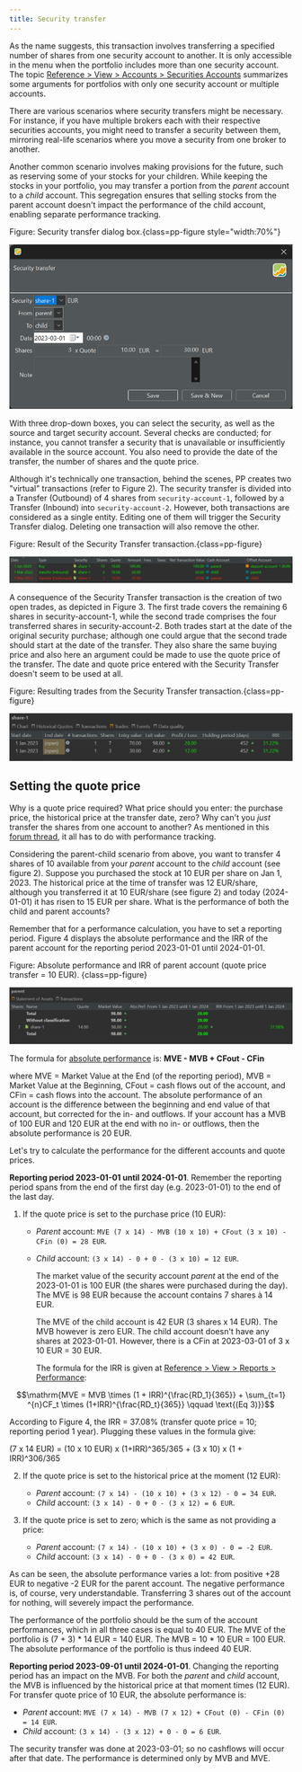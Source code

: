 ```yaml
---
title: Security transfer
---
```


 As the name suggests, this transaction involves transferring a specified number of shares from one security account to another. It is only accessible in the menu when the portfolio includes more than one security account. The topic [Reference > View > Accounts > Securities Accounts](../view/accounts/security-account.md#one-or-more-security-accounts) summarizes some arguments for portfolios with only one security account or multiple accounts.

There are various scenarios where security transfers might be necessary. For instance, if you have multiple brokers each with their respective securities accounts, you might need to transfer a security between them, mirroring real-life scenarios where you move a security from one broker to another.

Another common scenario involves making provisions for the future, such as reserving some of your stocks for your children. While keeping the stocks in your portfolio, you may transfer a portion from the *parent* account to a *child* account. This segregation ensures that selling stocks from the parent account doesn't impact the performance of the child account, enabling separate performance tracking.

Figure: Security transfer dialog box.{class=pp-figure style="width:70%"}

![](images/security-transfer.png)

With three drop-down boxes, you can select the security, as well as the source and target security account. Several checks are conducted; for instance, you cannot transfer a security that is unavailable or insufficiently available in the source account. You also need to provide the date of the transfer, the number of shares and the quote price.

Although it's technically one transaction, behind the scenes, PP creates two "virtual" transactions (refer to Figure 2). The security transfer is divided into a Transfer (Outbound) of 4 shares from `security-account-1`, followed by a Transfer (Inbound) into `security-account-2`. However, both transactions are considered as a single entity. Editing one of them will trigger the Security Transfer dialog. Deleting one transaction will also remove the other.

Figure: Result of the Security Transfer transaction.{class=pp-figure}

![](images/security-transfer-result.png)

A consequence of the Security Transfer transaction is the creation of two open trades, as depicted in Figure 3. The first trade covers the remaining 6 shares in security-account-1, while the second trade comprises the four transferred shares in security-account-2. Both trades start at the date of the original security purchase; although one could argue that the second trade should start at the date of the transfer. They also share the same buying price and also here an argument could be made to use the quote price of the transfer. The date and quote price entered with the Security Transfer doesn't seem to be used at all.

Figure: Resulting trades from the Security Transfer transaction.{class=pp-figure}

![](images/security-transfer-result-trades.png)

## Setting the quote price

Why is a quote price required? What price should you enter: the purchase price, the historical price at the transfer date, zero? Why can't you *just* transfer the shares from one account to another? As mentioned in this [forum thread](https://forum.portfolio-performance.info/t/why-is-a-quote-price-needed-with-a-security-transfer-transaction/27874/3), it all has to do with performance tracking.

Considering the parent-child scenario from above, you want to transfer 4 shares of 10 available from your *parent* account to the *child* account (see figure 2). Suppose you purchased the stock at 10 EUR per share on Jan 1, 2023. The historical price at the time of transfer was 12 EUR/share, although you transferred it at 10 EUR/share (see figure 2) and today (2024-01-01) it has risen to 15 EUR per share. What is the performance of both the child and parent accounts?

Remember that for a performance calculation, you have to set a reporting period. Figure 4 displays the absolute performance and the IRR of the parent account for the reporting period 2023-01-01 until 2024-01-01.

Figure: Absolute performance and IRR of parent account (quote price transfer = 10 EUR). {class=pp-figure}

![](images/security-transfer-performance.png)

The formula for [absolute performance](../view/reports/performance/index.md#absolute-change) is: **MVE - MVB + CFout - CFin**

where MVE = Market Value at the End (of the reporting period), MVB = Market Value at the Beginning, CFout = cash flows out of the account, and CFin = cash flows into the account. The absolute performance of an account is the difference between the beginning and end value of that account, but corrected for the in- and outflows. If your account has a MVB of 100 EUR and 120 EUR at the end with no in- or outflows, then the absolute performance is 20 EUR.

Let's try to calculate the performance for the different accounts and quote prices.


**Reporting period 2023-01-01 until 2024-01-01**. Remember the reporting period spans from the end of the first day (e.g. 2023-01-01) to the end of the last day. 

1. If the quote price is set to the purchase price (10 EUR):

    * *Parent* account: `MVE (7 x 14) - MVB (10 x 10) + CFout (3 x 10) - CFin (0) = 28 EUR`.
    * *Child* account: `(3 x 14) - 0 + 0 - (3 x 10) = 12 EUR`.
  
        The market value of the security account *parent* at the end of the 2023-01-01 is 100 EUR (the shares were purchased during the day). The MVE is 98 EUR because the account contains 7 shares à 14 EUR.
        
        The MVE of the child account is 42 EUR (3 shares x 14 EUR). The MVB however is zero EUR. The child account doesn't have any shares at 2023-01-01. However, there is a CFin at 2023-03-01 of 3 x 10 EUR = 30 EUR.

        The formula for the IRR is given at [Reference > View > Reports > Performance](../view/reports/performance/index.md):

$$\mathrm{MVE = MVB \times (1 + IRR)^{\frac{RD_1}{365}} + \sum_{t=1} ^{n}CF_t \times (1+IRR)^{\frac{RD_t}{365}} \qquad \text{(Eq 3)}}$$

According to Figure 4, the IRR = 37.08% (transfer quote price = 10; reporting period 1 year).
Plugging these values in the formula give:

(7 x 14 EUR) = (10  x 10 EUR) x (1+IRR)^365/365 + (3 x 10) x (1 + IRR)^306/365

2. If the quote price is set to the historical price at the moment (12 EUR):

    * *Parent* account: `(7 x 14) - (10 x 10) + (3 x 12) - 0 = 34 EUR`.
    * *Child* account: `(3 x 14) - 0 + 0 - (3 x 12) = 6 EUR`.

3. If the quote price is set to zero; which is the same as not providing a price:

    * *Parent* account: `(7 x 14) - (10 x 10) + (3 x 0) - 0 = -2 EUR`.
    * *Child* account: `(3 x 14) - 0 + 0 - (3 x 0) = 42 EUR`.

As can be seen, the absolute performance varies a lot: from positive +28 EUR to negative -2 EUR for the parent account. The negative performance is, of course, very understandable. Transferring 3 shares out of the account for nothing, will severely impact the performance.

The performance of the portfolio should be the sum of the account performances, which in all three cases is equal to 40 EUR. The MVE of the portfolio is (7 + 3) * 14 EUR = 140 EUR. The MVB = 10 * 10 EUR = 100 EUR. The absolute performance of the portfolio is thus indeed 40 EUR.

**Reporting period 2023-09-01 until 2024-01-01**. 
Changing the reporting period has an impact on the MVB. For both the *parent* and *child* account, the MVB is influenced by the historical price at that moment times (12 EUR). For transfer quote price of 10 EUR, the absolute performance is:
- *Parent* account: `MVE (7 x 14) - MVB (7 x 12) + CFout (0) - CFin (0) = 14 EUR`.
- *Child* account: `(3 x 14) - (3 x 12) + 0 - 0 = 6 EUR`.

The security transfer was done at 2023-03-01; so no cashflows will occur after that date. The performance is determined only by MVB and MVE.

